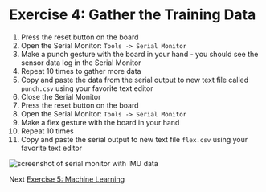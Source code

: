 # Exercise 4: Gather the Training Data

1. Press the reset button on the board
1. Open the Serial Monitor: `Tools -> Serial Monitor`
1. Make a punch gesture with the board in your hand - you should see the sensor data log in the Serial Monitor
1. Repeat 10 times to gather more data
1. Copy and paste the data from the serial output to new text file called `punch.csv` using your favorite text editor
1. Close the Serial Monitor
1. Press the reset button on the board
1. Open the Serial Monitor: `Tools -> Serial Monitor`
1. Make a flex gesture with the board in your hand
1. Repeat 10 times
1. Copy and paste the serial output to new text file `flex.csv` using your favorite text editor

![screenshot of serial monitor with IMU data](../images/serial-monitor-imu.png)

Next [Exercise 5: Machine Learning ](exercise5.md)

